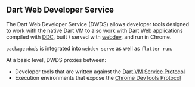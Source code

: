 ## Dart Web Developer Service

The Dart Web Developer Service (DWDS) allows developer tools designed to work
with the native Dart VM to also work with Dart Web applications compiled with
[DDC](https://dart.dev/tools/dartdevc), built / served with
[webdev](https://dart.dev/tools/webdev), and run in Chrome.

`package:dwds` is integrated into `webdev serve` as well as `flutter run`.

At a basic level, DWDS proxies between:

- Developer tools that are written against the
  [Dart VM Service Protocol](https://github.com/dart-lang/sdk/blob/main/runtime/vm/service/service.md)
- Execution environments that expose the
  [Chrome DevTools Protocol](https://chromedevtools.github.io/devtools-protocol)
